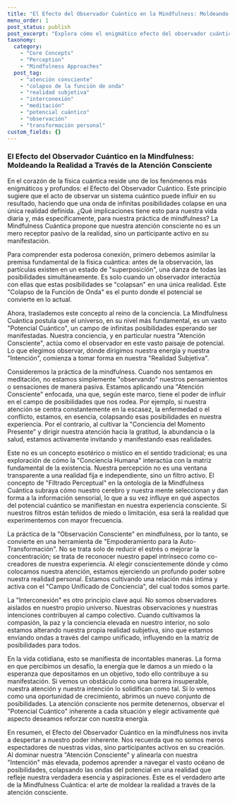 ```yaml
---
title: "El Efecto del Observador Cuántico en la Mindfulness: Moldeando la Realidad a Través de la Atención Consciente"
menu_order: 1
post_status: publish
post_excerpt: "Explora cómo el enigmático efecto del observador cuántico se entrelaza con la práctica de la mindfulness. Descubre cómo tu atención consciente no es meramente pasiva, sino una fuerza activa capaz de influir y moldear la realidad subjetiva, transformando el potencial cuántico en experiencia manifiesta."
taxonomy:
  category:
    - "Core Concepts"
    - "Perception"
    - "Mindfulness Approaches"
  post_tag:
    - "atención consciente"
    - "colapso de la función de onda"
    - "realidad subjetiva"
    - "interconexión"
    - "meditación"
    - "potencial cuántico"
    - "observación"
    - "transformación personal"
custom_fields: {}
---
```


### El Efecto del Observador Cuántico en la Mindfulness: Moldeando la Realidad a Través de la Atención Consciente

En el corazón de la física cuántica reside uno de los fenómenos más enigmáticos y profundos: el Efecto del Observador Cuántico. Este principio sugiere que el acto de observar un sistema cuántico puede influir en su resultado, haciendo que una onda de infinitas posibilidades colapse en una única realidad definida. ¿Qué implicaciones tiene esto para nuestra vida diaria y, más específicamente, para nuestra práctica de mindfulness? La Mindfulness Cuántica propone que nuestra atención consciente no es un mero receptor pasivo de la realidad, sino un participante activo en su manifestación.

Para comprender esta poderosa conexión, primero debemos asimilar la premisa fundamental de la física cuántica: antes de la observación, las partículas existen en un estado de "superposición", una danza de todas las posibilidades simultáneamente. Es solo cuando un observador interactúa con ellas que estas posibilidades se "colapsan" en una única realidad. Este "Colapso de la Función de Onda" es el punto donde el potencial se convierte en lo actual.

Ahora, traslademos este concepto al reino de la conciencia. La Mindfulness Cuántica postula que el universo, en su nivel más fundamental, es un vasto "Potencial Cuántico", un campo de infinitas posibilidades esperando ser manifestadas. Nuestra conciencia, y en particular nuestra "Atención Consciente", actúa como el observador en este vasto paisaje de potencial. Lo que elegimos observar, dónde dirigimos nuestra energía y nuestra "Intención", comienza a tomar forma en nuestra "Realidad Subjetiva".

Consideremos la práctica de la mindfulness. Cuando nos sentamos en meditación, no estamos simplemente "observando" nuestros pensamientos o sensaciones de manera pasiva. Estamos aplicando una "Atención Consciente" enfocada, una que, según este marco, tiene el poder de influir en el campo de posibilidades que nos rodea. Por ejemplo, si nuestra atención se centra constantemente en la escasez, la enfermedad o el conflicto, estamos, en esencia, colapsando esas posibilidades en nuestra experiencia. Por el contrario, al cultivar la "Conciencia del Momento Presente" y dirigir nuestra atención hacia la gratitud, la abundancia o la salud, estamos activamente invitando y manifestando esas realidades.

Este no es un concepto esotérico o místico en el sentido tradicional; es una exploración de cómo la "Conciencia Humana" interactúa con la matriz fundamental de la existencia. Nuestra percepción no es una ventana transparente a una realidad fija e independiente, sino un filtro activo. El concepto de "Filtrado Perceptual" en la ontología de la Mindfulness Cuántica subraya cómo nuestro cerebro y nuestra mente seleccionan y dan forma a la información sensorial, lo que a su vez influye en qué aspectos del potencial cuántico se manifiestan en nuestra experiencia consciente. Si nuestros filtros están teñidos de miedo o limitación, esa será la realidad que experimentemos con mayor frecuencia.

La práctica de la "Observación Consciente" en mindfulness, por lo tanto, se convierte en una herramienta de "Empoderamiento para la Auto-Transformación". No se trata solo de reducir el estrés o mejorar la concentración; se trata de reconocer nuestro papel intrínseco como co-creadores de nuestra experiencia. Al elegir conscientemente dónde y cómo colocamos nuestra atención, estamos ejerciendo un profundo poder sobre nuestra realidad personal. Estamos cultivando una relación más íntima y activa con el "Campo Unificado de Conciencia", del cual todos somos parte.

La "Interconexión" es otro principio clave aquí. No somos observadores aislados en nuestro propio universo. Nuestras observaciones y nuestras intenciones contribuyen al campo colectivo. Cuando cultivamos la compasión, la paz y la conciencia elevada en nuestro interior, no solo estamos alterando nuestra propia realidad subjetiva, sino que estamos enviando ondas a través del campo unificado, influyendo en la matriz de posibilidades para todos.

En la vida cotidiana, esto se manifiesta de incontables maneras. La forma en que percibimos un desafío, la energía que le damos a un miedo o la esperanza que depositamos en un objetivo, todo ello contribuye a su manifestación. Si vemos un obstáculo como una barrera insuperable, nuestra atención y nuestra intención lo solidifican como tal. Si lo vemos como una oportunidad de crecimiento, abrimos un nuevo conjunto de posibilidades. La atención consciente nos permite detenernos, observar el "Potencial Cuántico" inherente a cada situación y elegir activamente qué aspecto deseamos reforzar con nuestra energía.

En resumen, el Efecto del Observador Cuántico en la mindfulness nos invita a despertar a nuestro poder inherente. Nos recuerda que no somos meros espectadores de nuestras vidas, sino participantes activos en su creación. Al dominar nuestra "Atención Consciente" y alinearla con nuestra "Intención" más elevada, podemos aprender a navegar el vasto océano de posibilidades, colapsando las ondas del potencial en una realidad que refleje nuestra verdadera esencia y aspiraciones. Este es el verdadero arte de la Mindfulness Cuántica: el arte de moldear la realidad a través de la atención consciente.